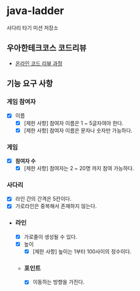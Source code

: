 # java-ladder

사다리 타기 미션 저장소

## 우아한테크코스 코드리뷰

- [온라인 코드 리뷰 과정](https://github.com/woowacourse/woowacourse-docs/blob/master/maincourse/README.md)

## 기능 요구 사항
### **게임 참여자**
  - [x] 이름
      - [x] [제한 사항] 참여자 이름은 1 ~ 5글자여야 한다.
      - [x] [제한 사항] 참여자 이름은 문자나 숫자만 가능하다.

### 게임 
  - [x] **참여자 수**
    - [x] [제한 사항] 참여자는 2 ~ 20명 까지 참여 가능하다.

### **사다리**
  - [x]  라인 간의 간격은 5칸이다.
  - [x]  가로라인은 중복해서 존재하지 않는다.
  
  - ### **라인**
    - [x] 가로줄이 생성될 수 있다.
    - [x] 높이
      - [x] [제한 사항] 높이는 1부터 100사이의 정수이다.
    - ### **포인트**
      - [x] 이동하는 방향을 가진다.
